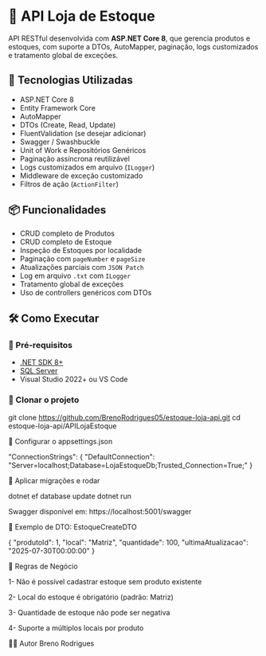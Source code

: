 # 🏬 API Loja de Estoque

API RESTful desenvolvida com **ASP.NET Core 8**, que gerencia produtos e estoques, com suporte a DTOs, AutoMapper, paginação, logs customizados e tratamento global de exceções.

## 🚀 Tecnologias Utilizadas

- ASP.NET Core 8
- Entity Framework Core
- AutoMapper
- DTOs (Create, Read, Update)
- FluentValidation (se desejar adicionar)
- Swagger / Swashbuckle
- Unit of Work e Repositórios Genéricos
- Paginação assíncrona reutilizável
- Logs customizados em arquivo (`ILogger`)
- Middleware de exceção customizado
- Filtros de ação (`ActionFilter`)

## 📦 Funcionalidades

- CRUD completo de Produtos
- CRUD completo de Estoque
- Inspeção de Estoques por localidade
- Paginação com `pageNumber` e `pageSize`
- Atualizações parciais com `JSON Patch`
- Log em arquivo `.txt` com `ILogger`
- Tratamento global de exceções
- Uso de controllers genéricos com DTOs

## 🛠️ Como Executar

### 🔸 Pré-requisitos

- [.NET SDK 8+](https://dotnet.microsoft.com/download)
- [SQL Server](https://www.microsoft.com/sql-server)
- Visual Studio 2022+ ou VS Code

### 🔹 Clonar o projeto

git clone https://github.com/BrenoRodrigues05/estoque-loja-api.git
cd estoque-loja-api/APILojaEstoque

🔹 Configurar o appsettings.json

"ConnectionStrings": {
  "DefaultConnection": "Server=localhost;Database=LojaEstoqueDb;Trusted_Connection=True;"
}

🔹 Aplicar migrações e rodar

dotnet ef database update
dotnet run

Swagger disponível em: https://localhost:5001/swagger

📄 Exemplo de DTO: EstoqueCreateDTO

{
  "produtoId": 1,
  "local": "Matriz",
  "quantidade": 100,
  "ultimaAtualizacao": "2025-07-30T00:00:00"
}

🧠 Regras de Negócio

1- Não é possível cadastrar estoque sem produto existente

2- Local do estoque é obrigatório (padrão: Matriz)

3- Quantidade de estoque não pode ser negativa

4- Suporte a múltiplos locais por produto

👨‍💻 Autor
Breno Rodrigues
